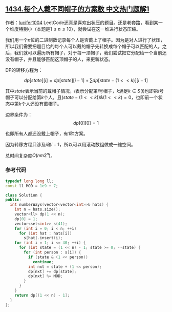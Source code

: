## [1434.每个人戴不同帽子的方案数 中文热门题解1](https://leetcode.cn/problems/number-of-ways-to-wear-different-hats-to-each-other/solutions/100000/zhuang-tai-ya-suo-ji-lu-mei-ge-ren-shi-fou-dai-sha)

作者：[lucifer1004](https://leetcode.cn/u/lucifer1004)
LeetCode还真是喜欢出状压的题目。还是老套路，看到某一个维度特别小（本题是$1\leq n\leq10$），就尝试在这一维进行状态压缩。

我们用一个$n$位的二进制数记录每个人是否戴上了帽子。因为是对人进行了状压，所以我们需要把题目给的每个人可以戴的帽子先转换成每个帽子可以匹配的人。之后，我们就可以遍历所有帽子，对于每一顶帽子，我们尝试把它分配给一个当前还没有帽子，并且能够匹配这顶帽子的人，来更新状态。

DP的转移方程为：

$$dp[state][i]=dp[state][i-1] + \sum dp[state - (1 << k)][i-1]$$

其中$state$表示当前的戴帽子情况，$i$表示分配第$i$号帽子，$k$满足$k\in S(i)$也即第$i$号帽子可以分配给第$k$个人，且$(state - (1 << k)) \& (1 << k) = 0$，也即前一个状态中第$k$个人还没有戴帽子。

边界条件为：
$$dp[0][0]=1$$

也即所有人都还没戴上帽子，有1种方案。

因为转移方程只涉及$i$和$i-1$，所以可以用滚动数组做成一维空间。

总时间复杂度$O(nm2^n)$。

### 参考代码

```cpp
typedef long long ll;
const ll MOD = 1e9 + 7;

class Solution {
public:
  int numberWays(vector<vector<int>>& hats) {
    int n = hats.size();
    vector<ll> dp(1 << n);
    dp[0] = 1;
    vector<set<int>> s(41);
    for (int i = 0; i < n; ++i)
      for (int hat : hats[i])
        s[hat].insert(i);
    for (int i = 1; i <= 40; ++i) {
      for (int state = (1 << n) - 1; state >= 0; --state) {
        for (int person : s[i]) {
          if (state & (1 << person))
            continue;
          int nxt = state + (1 << person);
          dp[nxt] += dp[state];
          dp[nxt] %= MOD;
        }
      }
    }
    return dp[(1 << n) - 1];
  }
};
```